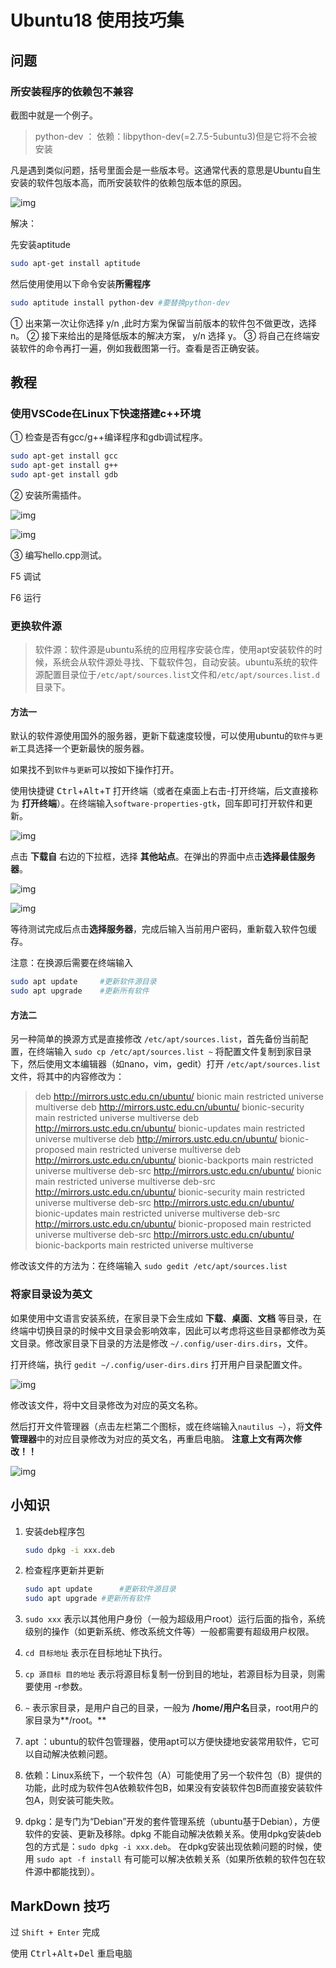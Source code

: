 # Ubuntu18 使用技巧集

## 问题

### 所安装程序的依赖包不兼容

截图中就是一个例子。

> python-dev ： 依赖：libpython-dev(=2.7.5-5ubuntu3)但是它将不会被安装
>

凡是遇到类似问题，括号里面会是一些版本号。这通常代表的意思是Ubuntu自生安装的软件包版本高，而所安装软件的依赖包版本低的原因。

![img](20170805004930713.png)

解决：

先安装aptitude

``` bash
sudo apt-get install aptitude
```
然后使用使用以下命令安装**所需程序**

```bash
sudo aptitude install python-dev #要替换python-dev
```
① 出来第一次让你选择  y/n  ,此时方案为保留当前版本的软件包不做更改，选择 n。
② 接下来给出的是降低版本的解决方案， y/n 选择 y。
③ 将自己在终端安装软件的命令再打一遍，例如我截图第一行。查看是否正确安装。

## 教程

### 使用VSCode在Linux下快速搭建c++环境

① 检查是否有gcc/g++编译程序和gdb调试程序。

```bash
sudo apt-get install gcc
sudo apt-get install g++
sudo apt-get install gdb
```

② 安装所需插件。

![img](20190517014547281.png)

![img](20190517014618572.png)

③ 编写hello.cpp测试。

F5 调试

F6 运行



### 更换软件源

> 软件源：软件源是ubuntu系统的应用程序安装仓库，使用apt安装软件的时候，系统会从软件源处寻找、下载软件包，自动安装。ubuntu系统的软件源配置目录位于`/etc/apt/sources.list`文件和`/etc/apt/sources.list.d`目录下。

#### 方法一

默认的软件源使用国外的服务器，更新下载速度较慢，可以使用ubuntu的`软件与更新`工具选择一个更新最快的服务器。

如果找不到`软件与更新`可以按如下操作打开。

使用快捷键 <kbd>Ctrl</kbd>+<kbd>Alt</kbd>+<kbd>T</kbd> 打开终端（或者在桌面上右击-打开终端，后文直接称为 **打开终端**）。在终端输入`software-properties-gtk`，回车即可打开软件和更新。

![img](v2-030bc9db11ee1aad487add089ae908ca_hd.jpg)

点击 **下载自** 右边的下拉框，选择 **其他站点**。在弹出的界面中点击**选择最佳服务器**。

![img](v2-b92c938fa89ecad1e5ed6d6f16cda852_hd.jpg)

![img](v2-f35ff7f2f4964feba08cfb57fecbf2ef_hd.jpg)

等待测试完成后点击**选择服务器**，完成后输入当前用户密码，重新载入软件包缓存。

注意：在换源后需要在终端输入

```bash
sudo apt update		#更新软件源目录
sudo apt upgrade	#更新所有软件
```

#### 方法二

另一种简单的换源方式是直接修改 `/etc/apt/sources.list`，首先备份当前配置，在终端输入 `sudo cp /etc/apt/sources.list ~` 将配置文件复制到家目录下，然后使用文本编辑器（如nano，vim，gedit）打开 `/etc/apt/sources.list` 文件，将其中的内容修改为：

> deb http://mirrors.ustc.edu.cn/ubuntu/ bionic main restricted universe multiverse
> deb http://mirrors.ustc.edu.cn/ubuntu/ bionic-security main restricted universe multiverse
> deb http://mirrors.ustc.edu.cn/ubuntu/ bionic-updates main restricted universe multiverse
> deb http://mirrors.ustc.edu.cn/ubuntu/ bionic-proposed main restricted universe multiverse
> deb http://mirrors.ustc.edu.cn/ubuntu/ bionic-backports main restricted universe multiverse
> deb-src http://mirrors.ustc.edu.cn/ubuntu/ bionic main restricted universe multiverse
> deb-src http://mirrors.ustc.edu.cn/ubuntu/ bionic-security main restricted universe multiverse
> deb-src http://mirrors.ustc.edu.cn/ubuntu/ bionic-updates main restricted universe multiverse
> deb-src http://mirrors.ustc.edu.cn/ubuntu/ bionic-proposed main restricted universe multiverse
> deb-src http://mirrors.ustc.edu.cn/ubuntu/ bionic-backports main restricted universe multiverse

修改该文件的方法为：在终端输入 `sudo gedit /etc/apt/sources.list`

### 将家目录设为英文

如果使用中文语言安装系统，在家目录下会生成如 **下载**、**桌面**、**文档** 等目录，在终端中切换目录的时候中文目录会影响效率，因此可以考虑将这些目录都修改为英文目录。修改家目录下目录的方法是修改 `~/.config/user-dirs.dirs`，文件。

打开终端，执行 `gedit ~/.config/user-dirs.dirs` 打开用户目录配置文件。

![img](v2-efd5d063e528acf98a40bdfa66b0eeff_hd.jpg)

修改该文件，将中文目录修改为对应的英文名称。

然后打开文件管理器（点击左栏第二个图标，或在终端输入`nautilus ~`），将**文件管理器**中的对应目录修改为对应的英文名，再重启电脑。
**注意上文有两次修改！！**

![img](v2-36755b5bd2c9a3e2eda3d878b0acf02a_hd.jpg)










## 小知识

1. 安装deb程序包

   ```bash
   sudo dpkg -i xxx.deb
   ```

2. 检查程序更新并更新

   ``` bash
   sudo apt update		#更新软件源目录
   sudo apt upgrade	#更新所有软件
   ```

3. `sudo xxx` 表示以其他用户身份（一般为超级用户root）运行后面的指令，系统级别的操作（如更新系统、修改系统文件等）一般都需要有超级用户权限。

4. `cd 目标地址` 表示在目标地址下执行。

5. `cp 源目标 目的地址` 表示将源目标复制一份到目的地址，若源目标为目录，则需要使用 -r参数。

6. `~` 表示家目录，是用户自己的目录，一般为 **/home/用户名**目录，root用户的家目录为**/root。**

7. apt ：ubuntu的软件包管理器，使用apt可以方便快捷地安装常用软件，它可以自动解决依赖问题。

8. 依赖：Linux系统下，一个软件包（A）可能使用了另一个软件包（B）提供的功能，此时成为软件包A依赖软件包B，如果没有安装软件包B而直接安装软件包A，则安装可能失败。

9. dpkg：是专门为“Debian”开发的套件管理系统（ubuntu基于Debian），方便软件的安装、更新及移除。dpkg 不能自动解决依赖关系。使用dpkg安装deb包的方式是：`sudo dpkg -i xxx.deb`。
   在dpkg安装出现依赖问题的时候，使用 `sudo apt -f install` 有可能可以解决依赖关系（如果所依赖的软件包在软件源中都能找到）。













## MarkDown 技巧

过 `Shift + Enter` 完成

使用 <kbd>Ctrl</kbd>+<kbd>Alt</kbd>+<kbd>Del</kbd> 重启电脑




